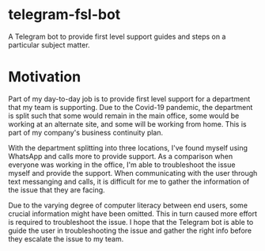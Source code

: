 # telegram-fsl-bot
A Telegram bot to provide first level support guides and steps on a particular subject matter.

# Motivation
Part of my day-to-day job is to provide first level support for a department that my team is supporting. Due to the Covid-19 pandemic, the department is split such that some would remain in the main office, some would be working at an alternate site, and some will be working from home. This is part of my company's business continuity plan.

With the department splitting into three locations, I've found myself using WhatsApp and calls more to provide support. As a comparison when everyone was working in the office, I'm able to troubleshoot the issue myself and provide the support. When communicating with the user through text messanging and calls, it is difficult for me to gather the information of the issue that they are facing.

Due to the varying degree of computer literacy between end users, some crucial information might have been omitted. This in turn caused more effort is required to troubleshoot the issue. I hope that the Telegram bot is able to guide the user in troubleshooting the issue and gather the right info before they escalate the issue to my team.

